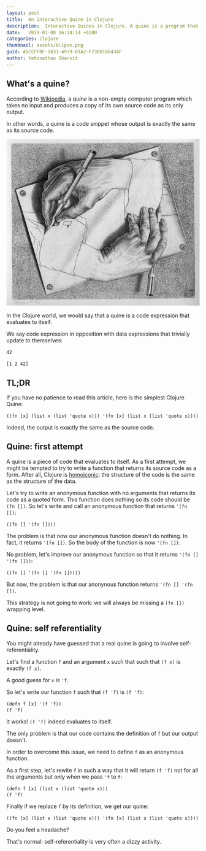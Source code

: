 ```yaml
---
layout: post
title:  An interactive Quine in Clojure
description:  Interactive Quines in Clojure. A quine is a program that evaluates to itself.
date:   2019-01-08 16:14:14 +0200
categories: clojure
thumbnail: assets/klipse.png
guid: A5CCFFBF-5831-4979-81A2-F73D816D434F
author: Yehonathan Sharvit
---
```


## What's a quine?

According to [Wikipedia](https://en.wikipedia.org/wiki/Quine_(computing)), a *quine* is a non-empty computer program which takes no input and produces a copy of its own source code as its only output. 

In other words, a quine is a code snippet whose output is exactly the same as its source code.


![Escher](/assets/self-escher.png)

In the Clojure world, we would say that a quine is a code expression that evaluates to itself.

We say code expression in opposition with data expressions that trivially update to themselves:

~~~klipse
42
~~~

~~~klipse
[1 2 42]
~~~

## TL;DR

If you have no patience to read this article, here is the simplest Clojure Quine:

~~~klipse
((fn [x] (list x (list 'quote x))) '(fn [x] (list x (list 'quote x))))
~~~

Indeed, the output is exactly the same as the source code.

## Quine: first attempt

A quine is a piece of code that evaluates to itself. As a first attempt, we might be tempted to try to write a function that returns its source code as a form. After all, Clojure is [homoiconic](https://en.wikipedia.org/wiki/Homoiconicity): the structure of the code is the same as the structure of the data.

Let's try to write an anonymous function with no arguments that returns its code as a quoted form. This function does nothing so its code should be `(fn [])`.  So let's write and call an anonymous function that returns `'(fn [])`:

~~~klipse
((fn [] '(fn [])))
~~~

The problem is that now our anonymous function doesn't do nothing. In fact, it returns `'(fn [])`. So the body of the function is now `'(fn [])`.

No problem, let's improve our anonymous function so that it returns `'(fn [] '(fn []))`:

~~~klipse
((fn [] '(fn [] '(fn []))))
~~~

But now, the problem is that our anonynous function returns `'(fn [] '(fn [])`.

This strategy is not going to work: we will always be missing a `(fn [])` wrapping level.

## Quine: self referentiality

You might already have guessed that a real quine is going to involve self-referentiality. 

Let's find a function `f` and an argument `x` such that  such that `(f x)` is exactly `(f x)`.

A good guess for `x` is `'f`.

So let's write our function `f` such that `(f 'f)` is `(f 'f)`:

~~~klipse
(defn f [x] '(f 'f))
(f 'f)
~~~

It works! `(f 'f)` indeed evaluates to itself.

The only problem is that our code contains the definition of `f` but our output doesn't.

In order to overcome this issue, we need to define `f` as an anonymous function.

As a first step, let's rewite `f` in such a way that it will return `(f 'f)` not for all the arguments but only when we pass `'f` to `f`:

~~~klipse
(defn f [x] (list x (list 'quote x)))
(f 'f)
~~~

Finally if we replace `f` by its definition, we get our quine:

~~~klipse
((fn [x] (list x (list 'quote x))) '(fn [x] (list x (list 'quote x))))
~~~

Do you feel a headache?

That's normal: self-referentiality is very often a dizzy activity.



